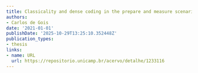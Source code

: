 ```yaml
---
title: Classicality and dense coding in the prepare and measure scenario
authors:
- Carlos de Gois
date: '2021-01-01'
publishDate: '2025-10-29T13:25:10.352448Z'
publication_types:
- thesis
links:
- name: URL
  url: https://repositorio.unicamp.br/acervo/detalhe/1233116
---
```

